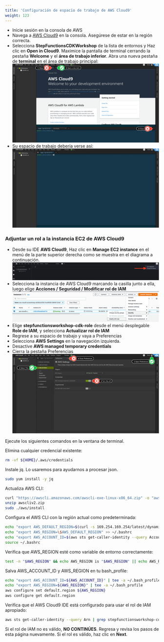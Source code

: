 ```yaml
---
title: 'Configuración de espacio de trabajo de AWS Cloud9'
weight: 123
---
```


- Inicie sesión en la consola de AWS
- Navega a [AWS Cloud9](https://console.aws.amazon.com/cloud9/home) en la consola. Asegúrese de estar en la región correcta.
- Selecciona **StepFunctionsCDKWorkshop** de la lista de entornos y Haz clic en **Open in Cloud9**. Maximice la pantalla de terminal cerrando la pestaña **Welcome** y el **área de trabajo inferior**. Abra una nueva pestaña de **terminal** en el área de trabajo principal:
  ![AWS Cloud9 Before](/static/img/setup/c9before.png)
- Su espacio de trabajo debería verse así:
  ![AWS Cloud9 After](/static/img/setup/c9after.png)

### Adjuntar un rol a la instancia EC2 de AWS Cloud9

- Desde su IDE **AWS Cloud9**, Haz clic en **Manage EC2 instance** en el menú de la parte superior derecha como se muestra en el diagrama a continuación.
  ![AWS Cloud9 manage](/static/img/setup/c9manageinstance.png)
- Selecciona la instancia de AWS Cloud9 marcando la casilla junto a ella, luego elige **Acciones / Seguridad / Modificar rol de IAM**
  ![AWS Cloud9 instance role](/static/img/setup/c9instancerole.png)
- Elige **stepfunctionsworkshop-cdk-role** desde el menú desplegable **Role de IAM**, y selecciona **Actualizar rol de IAM**
- Regrese a su espacio de trabajo y vaya a  Preferencias
- Selecciona **AWS Settings** en la navegación izquierda.
- Desactive **AWS managed temporary credentials**
- Cierra la pestaña Preferencias
  ![AWS Cloud9 aws settings](/static/img/setup/c9disableiam.png)

Ejecute los siguientes comandos en la ventana de terminal.

Elimina cualquier credencial existente:

```bash
rm -vf ${HOME}/.aws/credentials
```

Instale jq. Lo usaremos para ayudarnos a procesar json.

```bash
sudo yum install -y jq
```

Actualiza AWS CLI:

```bash
curl "https://awscli.amazonaws.com/awscli-exe-linux-x86_64.zip" -o "awscliv2.zip"
unzip awscliv2.zip
sudo ./aws/install
```

Configura el AWS CLI con la región actual como predeterminada:

```bash
echo "export AWS_DEFAULT_REGION=$(curl -s 169.254.169.254/latest/dynamic/instance-identity/document | jq -r .region)" >> ~/.bashrc
echo "export AWS_REGION=\$AWS_DEFAULT_REGION" >> ~/.bashrc
echo "export AWS_ACCOUNT_ID=$(aws sts get-caller-identity --query Account --output text)" >> ~/.bashrc
source ~/.bashrc
```

Verifica que AWS_REGION esté como variable de entorno correctamente:

```bash
test -n "$AWS_REGION" && echo AWS_REGION is "$AWS_REGION" || echo AWS_REGION is not set
```

Salva AWS_ACCOUNT_ID y AWS_REGION en tu bash_profile:

```bash
echo "export AWS_ACCOUNT_ID=${AWS_ACCOUNT_ID}" | tee -a ~/.bash_profile
echo "export AWS_REGION=${AWS_REGION}" | tee -a ~/.bash_profile
aws configure set default.region ${AWS_REGION}
aws configure get default.region
```

Verifica que el AWS Cloud9 IDE está configurado para usar el rol de IAM apropiado:

```bash
aws sts get-caller-identity --query Arn | grep stepfunctionsworkshop-cdk-role -q && echo "IAM role valid" || echo "IAM role NOT valid"
```

Si el rol de IAM no es válido, **NO CONTINÚES**. Regresa y revisa los pasos de esta página nuevamente. Si el rol es válido, haz clic en **Next**.
